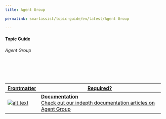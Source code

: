 ```yaml
---
title: Agent Group

permalink: smartassist/topic-guide/en/latest/Agent Group     

---
```

#### Topic Guide
###### Agent Group

<br>
<br>
<br>

<a class="doc-link" target="_blank" href="https://docs.kore.ai/smartassist/agent/agent-group/agent-groups">

| Frontmatter | Required? |
|-------------|-------------|
| ![alt text](images/docIcon.svg "Title") | **Documentation**  <br /> Check out our indepth documentation articles on Agent Group | 


</a>
